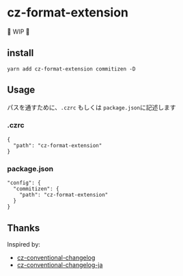 # cz-format-extension

🚧 WIP 🚧

## install

```
yarn add cz-format-extension commitizen -D
```

## Usage

パスを通すために、`.czrc` もしくは `package.json`に記述します

### .czrc

```
{
  "path": "cz-format-extension"
}
```

### package.json
```
"config": {
  "commitizen": {
    "path": "cz-format-extension"
  }
}
```

## Thanks
Inspired by:

- [cz-conventional-changelog](https://github.com/commitizen/cz-conventional-changelog)
- [cz-conventional-changelog-ja](https://github.com/AquiTCD/cz-conventional-changelog-ja)